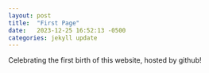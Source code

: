 ```yaml
---
layout: post
title:  "First Page"
date:   2023-12-25 16:52:13 -0500
categories: jekyll update
---
```


Celebrating the first birth of this website, hosted by github!

